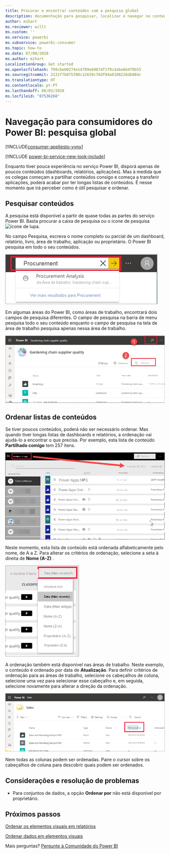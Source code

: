 ```yaml
---
title: Procurar e encontrar conteúdos com a pesquisa global
description: documentação para pesquisar, localizar e navegar no conteúdo no serviço Power BI
author: mihart
ms.reviewer: willt
ms.custom: ''
ms.service: powerbi
ms.subservice: powerbi-consumer
ms.topic: how-to
ms.date: 07/09/2020
ms.author: mihart
LocalizationGroup: Get started
ms.openlocfilehash: 799cbe00274e14709e6987df1f9c4abe664f9b55
ms.sourcegitcommit: 2131f7b075390c12659c76df94a8108226db084c
ms.translationtype: HT
ms.contentlocale: pt-PT
ms.lasthandoff: 08/03/2020
ms.locfileid: "87536268"
---
```

# <a name="navigation-for-power-bi-consumers-global-search"></a>Navegação para consumidores do Power BI: pesquisa global

[!INCLUDE[consumer-appliesto-yyny](../includes/consumer-appliesto-yyny.md)]

[!INCLUDE [power-bi-service-new-look-include](../includes/power-bi-service-new-look-include.md)]


Enquanto tiver pouca experiência no serviço Power BI, disporá apenas de poucos conteúdos (dashboards, relatórios, aplicações). Mas à medida que os colegas começam a partilhar conteúdos consigo e começa a transferir aplicações, poderá acabar por ter longas listas de conteúdos. É nesse momento que irá perceber como é útil pesquisar e ordenar.

## <a name="searching-for-content"></a>Pesquisar conteúdos
 A pesquisa está disponível a partir de quase todas as partes do serviço Power BI. Basta procurar a caixa de pesquisa ou o ícone de pesquisa ![ícone de lupa](./media/end-user-search-sort/power-bi-search-icon.png).

 No campo Pesquisa, escreva o nome completo ou parcial de um dashboard, relatório, livro, área de trabalho, aplicação ou proprietário. O Power BI pesquisa em todo o seu conteúdos. 

 ![procurar um relatório](./media/end-user-search-sort/power-bi-search-field.png) 

 Em algumas áreas do Power BI, como áreas de trabalho, encontrará dois campos de pesquisa diferentes. O campo de pesquisa na barra de menu pesquisa todo o seu conteúdo enquanto o campo de pesquisa na tela de área de trabalho pesquisa apenas nessa área de trabalho.

 ![pesquisar numa área de trabalho](./media/end-user-search-sort/power-bi-search-fields.png) 

## <a name="sorting-content-lists"></a>Ordenar listas de conteúdos

Se tiver poucos conteúdos, poderá não ser necessário ordenar.  Mas quando tiver longas listas de dashboards e relatórios, a ordenação vai ajudá-lo a encontrar o que precisa. Por exemplo, esta lista de conteúdo **Partilhado comigo** tem 257 itens. 

![Lista de conteúdo partilhado comigo](./media/end-user-search-sort/power-bi-all-shared.png)

Neste momento, esta lista de conteúdo está ordenada alfabeticamente pelo nome, de A a Z. Para alterar os critérios de ordenação, selecione a seta à direita de **Nome (A-Z)** .

![Menu pendente de ordenação](./media/end-user-search-sort/power-bi-sort-date.png)


A ordenação também está disponível nas áreas de trabalho. Neste exemplo, o conteúdo é ordenado por data de **Atualização**. Para definir critérios de ordenação para as áreas de trabalho, selecione os cabeçalhos de coluna, selecione uma vez para selecionar esse cabeçalho e, em seguida, selecione novamente para alterar a direção da ordenação. 

![procurar um relatório](./media/end-user-search-sort/power-bi-workspace-sort.png)

Nem todas as colunas podem ser ordenadas. Paire o cursor sobre os cabeçalhos de coluna para descobrir quais podem ser ordenados.


## <a name="considerations-and-troubleshooting"></a>Considerações e resolução de problemas
* Para conjuntos de dados, a opção **Ordenar por** não está disponível por proprietário.

## <a name="next-steps"></a>Próximos passos
[Ordenar os elementos visuais em relatórios](end-user-change-sort.md)

[Ordenar dados em elementos visuais](end-user-change-sort.md)

Mais perguntas? [Pergunte à Comunidade do Power BI](https://community.powerbi.com/)
